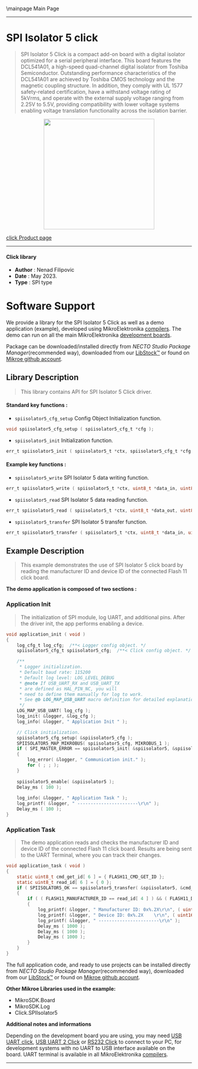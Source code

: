 \mainpage Main Page

---
# SPI Isolator 5 click

> SPI Isolator 5 Click is a compact add-on board with a digital isolator optimized for a serial peripheral interface. This board features the DCL541A01, a high-speed quad-channel digital isolator from Toshiba Semiconductor. Outstanding performance characteristics of the DCL541A01 are achieved by Toshiba CMOS technology and the magnetic coupling structure. In addition, they comply with UL 1577 safety-related certification, have a withstand voltage rating of 5kVrms, and operate with the external supply voltage ranging from 2.25V to 5.5V, providing compatibility with lower voltage systems enabling voltage translation functionality across the isolation barrier.

<p align="center">
  <img src="https://download.mikroe.com/images/click_for_ide/spiisolator5_click.png" height=300px>
</p>

[click Product page](https://www.mikroe.com/spi-isolator-5-click)

---


#### Click library

- **Author**        : Nenad Filipovic
- **Date**          : May 2023.
- **Type**          : SPI type


# Software Support

We provide a library for the SPI Isolator 5 Click
as well as a demo application (example), developed using MikroElektronika
[compilers](https://www.mikroe.com/necto-studio).
The demo can run on all the main MikroElektronika [development boards](https://www.mikroe.com/development-boards).

Package can be downloaded/installed directly from *NECTO Studio Package Manager*(recommended way), downloaded from our [LibStock&trade;](https://libstock.mikroe.com) or found on [Mikroe github account](https://github.com/MikroElektronika/mikrosdk_click_v2/tree/master/clicks).

## Library Description

> This library contains API for SPI Isolator 5 Click driver.

#### Standard key functions :

- `spiisolator5_cfg_setup` Config Object Initialization function.
```c
void spiisolator5_cfg_setup ( spiisolator5_cfg_t *cfg );
```

- `spiisolator5_init` Initialization function.
```c
err_t spiisolator5_init ( spiisolator5_t *ctx, spiisolator5_cfg_t *cfg );
```

#### Example key functions :

- `spiisolator5_write` SPI Isolator 5 data writing function.
```c
err_t spiisolator5_write ( spiisolator5_t *ctx, uint8_t *data_in, uint8_t len ) 
```

- `spiisolator5_read` SPI Isolator 5 data reading function.
```c
err_t spiisolator5_read ( spiisolator5_t *ctx, uint8_t *data_out, uint8_t len_out ) 
```

- `spiisolator5_transfer` SPI Isolator 5 transfer function.
```c
err_t spiisolator5_transfer ( spiisolator5_t *ctx, uint8_t *data_in, uint8_t *data_out, uint8_t len )
```

## Example Description

> This example demonstrates the use of SPI Isolator 5 click board 
> by reading the manufacturer ID and device ID 
> of the connected Flash 11 click board.

**The demo application is composed of two sections :**

### Application Init

> The initialization of SPI module, log UART, and additional pins.
> After the driver init, the app performs enabling a device.

```c
void application_init ( void )
{
    log_cfg_t log_cfg;  /**< Logger config object. */
    spiisolator5_cfg_t spiisolator5_cfg;  /**< Click config object. */

    /** 
     * Logger initialization.
     * Default baud rate: 115200
     * Default log level: LOG_LEVEL_DEBUG
     * @note If USB_UART_RX and USB_UART_TX 
     * are defined as HAL_PIN_NC, you will 
     * need to define them manually for log to work. 
     * See @b LOG_MAP_USB_UART macro definition for detailed explanation.
     */
    LOG_MAP_USB_UART( log_cfg );
    log_init( &logger, &log_cfg );
    log_info( &logger, " Application Init " );

    // Click initialization.
    spiisolator5_cfg_setup( &spiisolator5_cfg );
    SPIISOLATOR5_MAP_MIKROBUS( spiisolator5_cfg, MIKROBUS_1 );
    if ( SPI_MASTER_ERROR == spiisolator5_init( &spiisolator5, &spiisolator5_cfg ) )
    {
        log_error( &logger, " Communication init." );
        for ( ; ; );
    }
    
    spiisolator5_enable( &spiisolator5 );
    Delay_ms ( 100 );
    
    log_info( &logger, " Application Task " );
    log_printf( &logger, " -----------------------\r\n" );
    Delay_ms ( 100 );
}
```

### Application Task

> The demo application reads and checks the manufacturer ID and 
> device ID of the connected Flash 11 click board. 
> Results are being sent to the UART Terminal, where you can track their changes.

```c
void application_task ( void )
{
    static uint8_t cmd_get_id[ 6 ] = { FLASH11_CMD_GET_ID };
    static uint8_t read_id[ 6 ] = { 0 };
    if ( SPIISOLATOR5_OK == spiisolator5_transfer( &spiisolator5, &cmd_get_id[ 0 ], &read_id[ 0 ], 6 ) )
    {
        if ( ( FLASH11_MANUFACTURER_ID == read_id[ 4 ] ) && ( FLASH11_DEVICE_ID == read_id[ 5 ] ) )
        {
            log_printf( &logger, " Manufacturer ID: 0x%.2X\r\n", ( uint16_t ) read_id[ 4 ] );
            log_printf( &logger, " Device ID: 0x%.2X    \r\n", ( uint16_t ) read_id[ 5 ] );
            log_printf( &logger, " -----------------------\r\n" );
            Delay_ms ( 1000 );
            Delay_ms ( 1000 );
            Delay_ms ( 1000 );
        }
    }
}
```

The full application code, and ready to use projects can be installed directly from *NECTO Studio Package Manager*(recommended way), downloaded from our [LibStock&trade;](https://libstock.mikroe.com) or found on [Mikroe github account](https://github.com/MikroElektronika/mikrosdk_click_v2/tree/master/clicks).

**Other Mikroe Libraries used in the example:**

- MikroSDK.Board
- MikroSDK.Log
- Click.SPIIsolator5

**Additional notes and informations**

Depending on the development board you are using, you may need
[USB UART click](https://www.mikroe.com/usb-uart-click),
[USB UART 2 Click](https://www.mikroe.com/usb-uart-2-click) or
[RS232 Click](https://www.mikroe.com/rs232-click) to connect to your PC, for
development systems with no UART to USB interface available on the board. UART
terminal is available in all MikroElektronika
[compilers](https://shop.mikroe.com/compilers).

---
